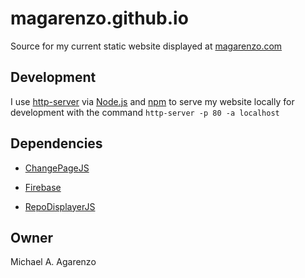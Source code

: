 # magarenzo.github.io

Source for my current static website displayed at [magarenzo.com](https://magarenzo.com)

## Development

I use [http-server](https://www.npmjs.com/package/http-server) via [Node.js](https://nodejs.org/en/) and [npm](https://www.npmjs.com/) to serve my website locally for development with the command `http-server -p 80 -a localhost`

## Dependencies

* [ChangePageJS](https://github.com/magarenzo/ChangePageJS)

* [Firebase](https://firebase.google.com/)

* [RepoDisplayerJS](https://github.com/magarenzo/RepoDisplayerJS)

## Owner

Michael A. Agarenzo
